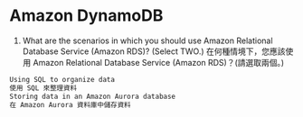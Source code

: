 # Amazon DynamoDB

1. What are the scenarios in which you should use Amazon Relational Database Service (Amazon RDS)? (Select TWO.) 在何種情境下，您應該使用 Amazon Relational Database Service (Amazon RDS)？(請選取兩個。)
```bash
Using SQL to organize data
使用 SQL 來整理資料
Storing data in an Amazon Aurora database
在 Amazon Aurora 資料庫中儲存資料
```